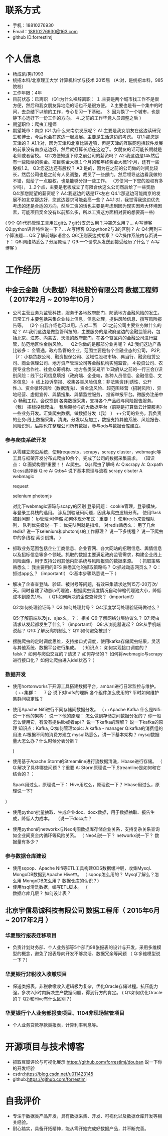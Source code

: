 # 联系方式

- 手机：18810276930
- Email：18810276930@163.com 
- github ID:forrestlmj

# 个人信息
 - 杨成凯/男/1993 
 - 统招本科/北京理工大学 计算机科学与技术 2015届 
 （A:对，是统招本科，985院校）
 - 工作年限：4年
 - 目前状态：已离职
 	（Q1:为什么裸辞离职：
		１.主要是两个城市找工作不是很方便，然后和我女朋友异地恋的话也不是很方便。
		 2.主要也是有一个集中的时间，去总结下以前的工作，专心复习一下基础。
		３.因为换了一个城市，也是静下心选好下一份工作的方向。
		４.之前的工作毕竟人员调整之后
		）
 - 期望职位：爬虫工程师
 - 期望城市：南京
 	(Q1:为什么来南京发展呢？
		A1:主要是我女朋友在这边读研究生和博士，今后也会在这边一起发展。主要是生活这边的考虑。
		Q1.1:那您是天津的？
		A1.1:对，因为天津和北京比较近嘛，但是天津的互联网包括软件发展的前景没有南京这边好，然后就打算长期在这边了。女朋友的话可能长期就是老师或者留校。
	Q2:方便知道下你之前公司的薪资吗？
		A2:我这边是14k然后有一些陆续的奖金。项目奖金大概１个月的和年终奖金大概1个月，还有一些股权1.2。
	Q3:您这边还有股权？
		A3:是的，因为在之前的公司做的时间比较长，然后公司也是之前有人员调整，裁员了一些部门。然后领导这边看我做的不错，就给了一点股权，也是能够分担一些工作。
		（方便问一下您的股权有多少吗），１.2个点，主要是老板成立了有限合伙这么公司然后给了一些奖励
	Q4:那您期望的薪资呢？
		A4:我这边的话是17k左右
		Q4.1:那这边可能南京的发展不如北京那边好，您这边要求可能会高一些？
			A4.1:对，我觉得我这边优先考虑的还是合适的方向，然后工资的话也主要是考虑到因为现实因素大环境因素，可能项目奖金没有以前那么多，所以工资这方面相对要的想要高一些)

( 9个
	Q1:代码管理工具用过git么？git分支怎么用？冲突怎么用？...
		A:写博客
	Q2:python语言特性说一下？...
		A:写博客
	Q3:python2与3的区别？
		A:
	Q4:两到三个算法题....
	Q5:了解前端js语言么
	Q6:正则表达式考察？
	Q7:操作系统内存页说一下：
	Q8:网络熟悉么？分层原理？
	Q9:一个请求从发送到接受经历了什么？
	   A:写博客
	)

# 工作经历

## 中金云金融（大数据）科技股份有限公司 数据工程师（ 2017年2月 ~ 2019年10月 ）
* 公司主营业务为监管科技，服务于各地政府部门，防范地方金融风险的发生。日常工作主要包括采集企业线上信息，信息处理，提供风险信息、撰写风险报告等。
	（2个
	自我介绍也可以用。应对二面
	　Q1:之前公司主要业务做什么的呢？
		A1:我们这边是做监管科技的，主要服务的是政府这边的金融监管局，包括北京、江苏、内蒙古、天津的政府部门，在各个辖区内的金融公司进行监管，防范地区性金融风险。
	　Q2:你做的是那部分业务呢？
	 	A2:我们这边产品比较多：
			金管通。政府监管的企业，范围主要是各个金融业态的公司，
			P2P,｛7：小额贷款公司、融资担保公司、区域性股权市场、典当行、融资租赁公司、商业保理公司、地方资产管理公司等金融机构实施监管，
				4:投资公司、农民专业合作社、社会众筹机构、地方各类交易所
				1:(政府从之前的一行三会)}识别风险：线下公司信息填报（政府端、企业端，各种人员信息、金融信息、文本信息）＋
				线上投诉举报、收集各类风险信息：非法集资(利诱性、公开性、)、资金循环风险（数据清洗）、资金流风险、超范围经营（招聘风险）、异地经营、虚假宣传、與情搜集、與情监控服务，
			投诉举报平台。微服务注册中心
			畅融工程。会议签到
			各类数据采集，支持各个产品线与风险报告服务。（我）
			招标投标爬虫。
			我后期参与的大数据平台（前期是打算做云计算服务）一些业务开发。汇集爬虫数据，做数据分发（我）
			）
	++公司的业务，我负责的业务:线上数据采集，清洗，分发以及加工，数据支持其他系统、风险报告、风险识别。后期也在整理公司所有数据，参与ods与数据仓库建立。

### 参与爬虫系统开发
* 从零建立爬虫系统，使用requests，scrapy，scrapy cluster，webmagic等工具与框架开发分布式爬虫10余个，完成了公司的数据采集需求。
（知识点：
	Q:画架构图?重要！！
	A:爬虫。
	Q:js爬虫了解吗
	A:
	Q:scrapy
	A:
		Q:xpath
		Q:css选择器
		Q:re
		A:
		Q:bs4
		说下基本原理与流程
	scrapy clsuter
	A
	webmagic
	
	request
	
	selenium
	photomjs
	
	对比下webmagic源码与scapy的区别
	登录问题：
		cookie管理，登录模块，与登录工具栈的选用。
			涉及到验证码问题，因此与爬虫逻辑分离。
			使用flask
	被封问题：
		Ip管理:可伸缩
	如何体现分布式：重要！！
		使用redis来管理队列，
	队列优先级说一下：
		优先队列就是指堆，
	对redis熟悉么：
	用了几台redis?
	说一下selenium和photomjs的工作原理？
	说一下多线程？
	说一下爬虫中的多线程
	索引倒排。
	）
* 抓取业务范围包括企业工商信息、企业官网、各大网站的招聘信息、舆情信息以及招标信息等多个领域。抓取的数据主要满足政府监管需求，构建企业线上风险画像，用于支持公司其他内部系统与风险报告的数据来源。
（
	抓取策略熟悉么：
		我主要用的BFS
	熟悉其他的抓取策略吗？
	Q:抓过动态网页么？
	Q：抓过app么？（important!）
	Q:基本步骤熟悉说一下
）
* 解决了企查查登陆、验证、被封号等问题，有效采集请求达到15万-20万次/天。同时自建了动态ip代理池，根据爬虫调度情况自动伸缩代理池大小，降低成本到原先1/5。
（
	Q1:如何解决的企查查登录？（important!）
	
	Q2:如何处理验证码？
	Q3:如何处理封号？
	Q4:深度学习处理验证码做过么？
	
	Q5:了解前端以及js、ajax么，？：
		相关
	Q6:了解网络分层协议么？
	Q7:爬虫请求从发起都发生了什么？（important!）
		Q8:从浏览器说起？
		Q9:从手机端说起？
	Q10:了解反爬机制么？
	Q11:如何避免被封？
* 摆脱爬虫的定时调度思维，支持接口式调度，使用kafka存储爬虫结果，灵活与其他系统、数据平台进行集成。
	（
	知识点：
		如何实现接口调度的？
		falsk？
		如何与爬虫交互的？请求？
		如何存储的？
		如何将webmagic与scrapy进行接口化？
		如何让爬虫进入idel状态？
		）
### 数据开发
* 使用hortonworks下开源工具搭建数据平台，ambari进行日常监控与维护。
（
++集群：
　７台
 说下对hdfs的理解
 各个组件怎么使用的?
 平时如何维护集群间稳定性？
 
* 使用Apache Nifi进行不同存储间数据分发。
（++Apache Kafka
	什么是Nifi:
	说一下他的架构：
	说一下他的原理：
	怎么做到存储之间数据分发的？
	你一般怎么使用它，有没有提供lib或者api？
	说一下kafka的理解？
	说一下kafka的原理
 	知识点：Kafka,
			Q:如何管理topic:
			A:kafka - manager
			Q:kafka的消费组的用法
			A:根据不同的消费方建立
	mysql熟悉么，讲一下基本架构？
	mysql数据量大怎么办？什么时候分表分裤？
	
	)
* 使用基于Apache Storm的Streamline进行流数据清洗，Hbase进行存储。
（
	Q:解决了具体哪些问题？？重要
	A:
	Storm原理说一下,Streamline是如何和它结合的？：

	Spark用过么，原理说一下：
	Hive用过么，原理说一下？
	Hbase用过么，原理说一下?
	
）
* 使用python批量抽取、生成企业doc、docx数据，用于数据抽取、报告生成，降低人力成本。
　（说一下docx库？
 
* 使用python的networkx与Neo4j图数据库存储企业关系，支持复杂关系查询如企业间资金内循环等风险关系。
（
	Neo4j说一下？
	networkx说一下？
	数据量有多少？
	

### 参与数据仓库建设
* 使用sqoop、Apache Nifi等ETL工具构建ODS数据缓冲层，收集Mysql、MongoDB数据到Apache Hive中。
（
	sqoop怎么用的？
	Mysql了解么？怎么用
	MongoDB怎么用？
	数据仓库的认识？）
* 使用hsql清洗数据，编写ETL脚本。
	（	
		数据仓库几层？
		如何设计表？
	
## 北京宇信易诚科技有限公司 数据工程师（ 2015年6月 ~ 2017年2月 ）
### 华夏银行报表迁移项目 
* 负责计划财务部、个人业务部等5个部门98张报表的设计与开发，采用多维模型的概念，避免了报表导向开发不够灵活、数据冗余等问题
	（
	 Q:多维模型说一下？)
	 
### 华夏银行非税收入收缴项目
* 保送类报表。非税收缴收入逻辑极为复杂，优化Oracle存储过程。抗压能力强，多次2小时内解决生产数据问题，得到行方的肯定。
	(
	Q1:如何优化Oracle的？
	Q2:和Hive有什么区别？)
	
### 华夏银行个人业务部报表项目、1104非现场监管项目
* 个人业务贷款存款类报表，计算利率利息等。

# 开源项目与技术博客
* 抓取豆瓣评论与可视化展示:https://github.com/forrestlmj/douban
	说一下你的开发经验
* csdn:https://blog.csdn.net/u011423145
* github:https://github.com/forrestlmj

# 自我评价
* 专注于数据类产品开发，具有数据采集、开发、可视化以及数据仓库开发等相关经验。
* 耐心踏实，具备开拓精神，能从零开始完成好数据产品，并不断完善。
